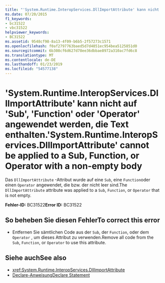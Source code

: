 ```yaml
---
title: "'System.Runtime.InteropServices.DllImportAttribute' kann nicht auf 'Sub', 'Function' oder 'Operator' angewendet werden, die Text enthalten."
ms.date: 07/20/2015
f1_keywords:
- bc31522
- vbc31522
helpviewer_keywords:
- BC31522
ms.assetid: 9548cf98-8a13-4f09-b6b5-2f57273c1571
ms.openlocfilehash: f0af2797763baed5d7d4851ec954bea5125851d0
ms.sourcegitcommit: 6b308cf6d627d78ee36dbbae8972a310ac7fd6c8
ms.translationtype: MT
ms.contentlocale: de-DE
ms.lasthandoff: 01/23/2019
ms.locfileid: "54577138"
---
```

# <a name="systemruntimeinteropservicesdllimportattribute-cannot-be-applied-to-a-sub-function-or-operator-with-a-non-empty-body"></a><span data-ttu-id="3528c-102">'System.Runtime.InteropServices.DllImportAttribute' kann nicht auf 'Sub', 'Function' oder 'Operator' angewendet werden, die Text enthalten.</span><span class="sxs-lookup"><span data-stu-id="3528c-102">'System.Runtime.InteropServices.DllImportAttribute' cannot be applied to a Sub, Function, or Operator with a non-empty body</span></span>
<span data-ttu-id="3528c-103">Das `DllImportAttribute` -Attribut wurde auf eine `Sub`, eine `Function`oder einen `Operator` angewendet, die bzw. der nicht leer sind.</span><span class="sxs-lookup"><span data-stu-id="3528c-103">The `DllImportAttribute` attribute was applied to a `Sub`, `Function`, or `Operator` that is not empty.</span></span>  
  
 <span data-ttu-id="3528c-104">**Fehler-ID:** BC31522</span><span class="sxs-lookup"><span data-stu-id="3528c-104">**Error ID:** BC31522</span></span>  
  
## <a name="to-correct-this-error"></a><span data-ttu-id="3528c-105">So beheben Sie diesen Fehler</span><span class="sxs-lookup"><span data-stu-id="3528c-105">To correct this error</span></span>  
  
-   <span data-ttu-id="3528c-106">Entfernen Sie sämtlichen Code aus der `Sub`, der `Function`, oder dem `Operator` , um dieses Attribut zu verwenden.</span><span class="sxs-lookup"><span data-stu-id="3528c-106">Remove all code from the `Sub`, `Function`, or `Operator` to use this attribute.</span></span>  
  
## <a name="see-also"></a><span data-ttu-id="3528c-107">Siehe auch</span><span class="sxs-lookup"><span data-stu-id="3528c-107">See also</span></span>
- <xref:System.Runtime.InteropServices.DllImportAttribute>
- [<span data-ttu-id="3528c-108">Declare-Anweisung</span><span class="sxs-lookup"><span data-stu-id="3528c-108">Declare Statement</span></span>](../../visual-basic/language-reference/statements/declare-statement.md)
